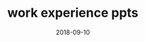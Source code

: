 ---
layout: post
title: work experience ppts
date: 2018-09-10
categories: experience
published: False
---